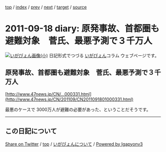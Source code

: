 [top](../index.html) 
 / [index](index.html) 
 / [prev](ig110917.html) 
 / [next](ig110922.html) 
 / [target](https://igapyon.github.io/diary/2011/ig110918.html) 
 / [source](https://github.com/igapyon/diary/blob/gh-pages/2011/ig110918.src.md) 

2011-09-18 diary: 原発事故、首都圏も避難対象　菅氏、最悪予測で３千万人
=====================================================================================================
[![いがぴょん画像(小)](https://igapyon.github.io/diary/images/iga200306s.jpg "いがぴょん")](https://igapyon.github.io/diary/memo/memoigapyon.html) 日記形式でつづる [いがぴょん](https://igapyon.github.io/diary/memo/memoigapyon.html)コラム ウェブページです。

## 原発事故、首都圏も避難対象　菅氏、最悪予測で３千万人

[http://www.47news.jp/CN/...000331.html](http://www.47news.jp/CN/201109/CN2011091801000331.html)

最悪のケースで 3000万人が避難の必要があった、ということだそうです。


----------------------------------------------------------------------------------------------------

## この日記について

[Share on Twitter](https://twitter.com/intent/tweet?hashtags=igapyon%2Cdiary%2C%E3%81%84%E3%81%8C%E3%81%B4%E3%82%87%E3%82%93&text=%E5%8E%9F%E7%99%BA%E4%BA%8B%E6%95%85%E3%80%81%E9%A6%96%E9%83%BD%E5%9C%8F%E3%82%82%E9%81%BF%E9%9B%A3%E5%AF%BE%E8%B1%A1%E3%80%80%E8%8F%85%E6%B0%8F%E3%80%81%E6%9C%80%E6%82%AA%E4%BA%88%E6%B8%AC%E3%81%A7%EF%BC%93%E5%8D%83%E4%B8%87%E4%BA%BA&url=https%3A%2F%2Figapyon.github.io%2Fdiary%2F2011%2Fig110918.html) / [top](../index.html) / [いがぴょんについて](https://igapyon.github.io/diary/memo/memoigapyon.html) / [Powered by Igapyonv3](https://github.com/igapyon/igapyonv3)
